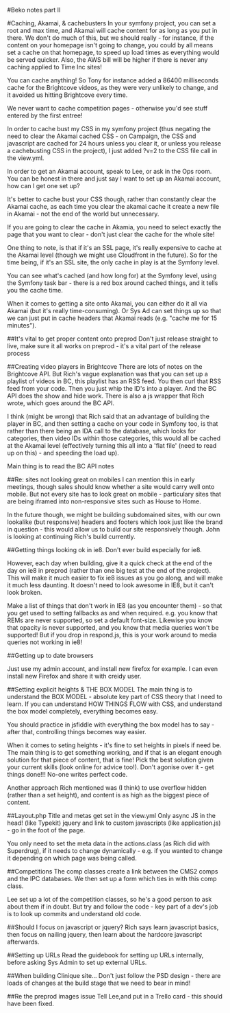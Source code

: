 #Beko notes part II

#Caching, Akamai, & cachebusters 
In your symfony project, you can set a root and max time, and Akamai will cache content for as long as you put in there. We don't do much of this, but we should really - for instance, if the content on your homepage isn't going to change, you could by all means set a cache on that homepage, to speed up load times as everything would be served quicker. Also, the AWS bill will be higher if there is never any caching applied to Time Inc sites! 

You can cache anything! So Tony for instance added a 86400 milliseconds cache for the Brightcove videos, as they were very unlikely to change, and it avoided us hitting Brightcove every time. 

We never want to cache competition pages - otherwise you'd see stuff entered by the first entree! 

In order to cache bust my CSS in my symfony project (thus negating the need to clear the Akamai cached CSS - on Campaign, the CSS and javascript are cached for 24 hours unless you clear it, or unless you release a cachebusting CSS in the project), I just added ?v=2 to the CSS file call in the view.yml. 

In order to get an Akamai account, speak to Lee, or ask in the Ops room. You can be honest in there and just say I want to set up an Akamai account, how can I get one set up? 

It's better to cache bust your CSS though, rather than constantly clear the Akamai cache, as each time you clear the akamai cache it create a new file in Akamai - not the end of the world but unnecessary.

If you are going to clear the cache in Akamia, you need to select exactly the page that you want to clear - don't just clear the cache for the whole site!  

One thing to note, is that if it's an SSL page, it's really expensive to cache at the Akamai level (though we might use Cloudfront in the future). So for the time being, if it's an SSL site, the only cache in play is at the Symfony level. 

You can see what's cached (and how long for) at the Symfony level, using the Symfony task bar - there is a red box around cached things, and it tells you the cache time. 

When it comes to getting a site onto Akamai, you can either do it all via Akamai (but it's really time-consuming). Or Sys Ad can set things up so that we can just put in cache headers that Akamai reads (e.g. "cache me for 15 minutes").


##It's vital to get proper content onto preprod
Don't just release straight to live, make sure it all works on preprod - it's a vital part of the release process

##Creating video players in Brightcove
There are lots of notes on the Brightcove API. But Rich's vague explanation was that you can set up a playlist of videos in BC, this playlist has an RSS feed. You then curl that RSS feed from your code. Then you just whip the ID's into a player. And the BC API does the show and hide work. There is also a js wrapper that Rich wrote, which goes around the BC API. 

I think (might be wrong) that Rich said that an advantage of building the player in BC, and then setting a cache on your code in Symfony too, is that rather than there being an IDA call to the database, which looks for categories, then video IDs within those categories, this would all be cached at the Akamai level (effectively turning this all into a 'flat file' (need to read up on this) - and speeding the load up).

Main thing is to read the BC API notes

##Re: sites not looking great on mobiles
I can mention this in early meetings, though sales should know whether a site would carry well onto mobile. But not every site has to look great on mobile - particulary sites that are being iframed into non-responsive sites such as House to Home. 

In the future though, we might be building subdomained sites, with our own lookalike (but responsive) headers and footers which look just like the brand in question - this would allow us to build our site responsively though. John is looking at continuing Rich's build currently. 

##Getting things looking ok in ie8. 
Don't ever build especially for ie8. 

However, each day when building, give it a quick check at the end of the day on ie8 in preprod (rather than one big test at the end of the project). This will make it much easier to fix ie8 issues as you go along, and will make it much less daunting. It doesn't need to look awesome in IE8, but it can't look broken. 

Make a list of things that don't work in IE8 (as you encounter them) - so that you get used to setting fallbacks as and when required. e.g. you know that REMs are never supported, so set a default font-size. Likewise you know that opacity is never supported, and you know that media queries won't be supported! But if you drop in respond.js, this is your work around to media queries not working in ie8! 

##Getting up to date browsers

Just use my admin account, and install new firefox for example. I can even install new Firefox and share it with creidy user. 

##Setting explicit heights & THE BOX MODEL
The main thing is to understand the BOX MODEL - absolute key part of CSS theory that I need to learn. If you can understand HOW THINGS FLOW with CSS, and understand the box model completely, everything becomes easy. 

You should practice in jsfiddle with everything the box model has to say - after that, controlling things becomes way easier. 

When it comes to seting heights - it's fine to set heights in pixels if need be. The main thing is to get something working, and if that is an elegant enough solution for that piece of content, that is fine! Pick the best solution given your current skills (look online for advice too!). Don't agonise over it - get things done!!! No-one writes perfect code. 

Another approach Rich mentioned was (I think) to use overflow hidden (rather than a set height), and content is as high as the biggest piece of content. 

##Layout.php
Title and metas get set in the view.yml
Only async JS in the head! (like Typekit)
jquery and link to custom javascripts (like application.js) - go in the foot of the page. 

You only need to set the meta data in the actions.class (as Rich did with Superdrug), if it needs to change dynamically - e.g. if you wanted to change it depending on which page was being called. 

##Competitions
The comp classes create a link between the CMS2 comps and the IPC databases. We then set up a form which ties in with this comp class. 

Lee set up a lot of the competition classes, so he's a good person to ask about them if in doubt. But try and follow the code - key part of a dev's job is to look up commits and understand old code. 

##Should I focus on javascript or jquery? 
Rich says learn javascript basics, then focus on nailing jquery, then learn about the hardcore javascript afterwards. 

##Setting up URLs
Read the guidebook for setting up URLs internally, before asking Sys Admin to set up external URLs.

##When building Clinique site…
Don't just follow the PSD design - there are loads of changes at the build stage that we need to bear in mind! 

##Re the preprod images issue
Tell Lee,and put in a Trello card - this should have been fixed. 
